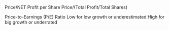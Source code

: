 Price/NET Profit per Share
Price/(Total Profit/Total Shares)

Price-to-Earnings (P/E) Ratio
Low for low growth or underestimated
High for big growth or underrated